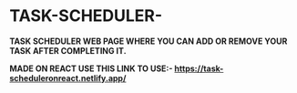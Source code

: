 # TASK-SCHEDULER-
**TASK SCHEDULER WEB PAGE WHERE YOU CAN ADD OR REMOVE YOUR TASK AFTER COMPLETING IT.**

**MADE ON REACT USE THIS LINK TO USE:- https://task-scheduleronreact.netlify.app/**

